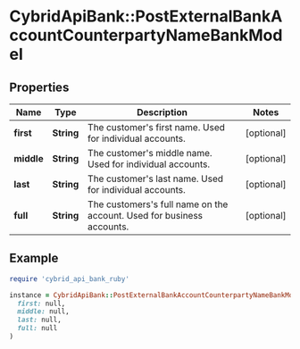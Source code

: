 # CybridApiBank::PostExternalBankAccountCounterpartyNameBankModel

## Properties

| Name | Type | Description | Notes |
| ---- | ---- | ----------- | ----- |
| **first** | **String** | The customer&#39;s first name. Used for individual accounts. | [optional] |
| **middle** | **String** | The customer&#39;s middle name. Used for individual accounts. | [optional] |
| **last** | **String** | The customer&#39;s last name. Used for individual accounts. | [optional] |
| **full** | **String** | The customers&#39;s full name on the account. Used for business accounts. | [optional] |

## Example

```ruby
require 'cybrid_api_bank_ruby'

instance = CybridApiBank::PostExternalBankAccountCounterpartyNameBankModel.new(
  first: null,
  middle: null,
  last: null,
  full: null
)
```

